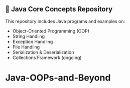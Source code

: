 ## 🚀 Java Core Concepts Repository

This repository includes Java programs and examples on:
- Object-Oriented Programming (OOP)
- String Handling
- Exception Handling
- File Handling
- Serialization & Deserialization
- Collections Framework (ongoing)
# Java-OOPs-and-Beyond
